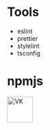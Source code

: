 # Tools

- eslint 
- prettier 
- stylelint 
- tsconfig 

# npmjs
<a href="https://www.npmjs.com/settings/gratisvictory/packages" target="blank"><img align="center" src="https://github.com/gratisvictory/gratisvictory-tools/assets/132826015/0ae13f90-177f-4e13-b1cd-9a0393727b90" alt="VK"  height="60" width="60"/></a>
